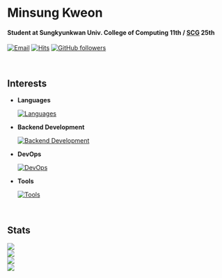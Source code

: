 # Minsung Kweon

#### Student at Sungkyunkwan Univ. College of Computing 11th / [SCG](https://scg.skku.ac.kr/) 25th

[![Email](https://img.shields.io/badge/email-kevin136583@gmail.com-15a3fa?style=flat)](https://github.com/kweonminsung)
[![Hits](https://hits.seeyoufarm.com/api/count/incr/badge.svg?url=https%3A%2F%2Fgithub.com%2Fkweonminsung%2Fhit-counter&count_bg=%2315A3FA&title_bg=%23555555&icon=&icon_color=%23FFFFFF&title=hits&edge_flat=false)](https://hits.seeyoufarm.com)
[![GitHub followers](https://img.shields.io/github/followers/kweonminsung?label=Follow&style=social)](https://github.com/kweonminsung/?tab=follow)

<br>

## Interests

- **Languages**

  [![Languages](https://skillicons.dev/icons?i=cpp,js,ts,py,go)](https://github.com/kweonminsung)

- **Backend Development**

  [![Backend Development](https://skillicons.dev/icons?i=nodejs,express,nestjs,fastapi,mysql,redis,mongo&perline=4)](https://github.com/kweonminsung)

- **DevOps**

  [![DevOps](https://skillicons.dev/icons?i=docker,k8s,aws)](https://github.com/kweonminsung)

- **Tools**

  [![Tools](https://skillicons.dev/icons?i=vscode,idea,vim,figma)](https://github.com/kweonminsung)

  <br>

## Stats

<div>
    <img src="https://github-readme-stats.vercel.app/api/top-langs/?username=kweonminsung&layout=compact&langs_count=8&card_width=445"></img>
</div>
<div>
    <img src="https://github-readme-stats.vercel.app/api/wakatime?username=kweonminsung&layout=compact&langs_count=8"></img>
</div>
<div>
    <img src="https://github-readme-stats.vercel.app/api/?username=kweonminsung&show_icons=true"></img>
</div>
<div>
  <img src="http://mazassumnida.wtf/api/v2/generate_badge?boj=kevin6528"></img>
</div>